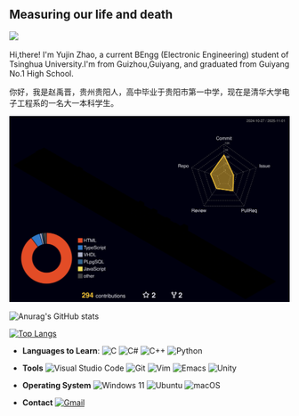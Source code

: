 ## Measuring our life and death

![](https://komarev.com/ghpvc/?username=konpoku)

Hi,there! I'm Yujin Zhao, a current BEngg (Electronic Engineering) student of Tsinghua University.I'm from Guizhou,Guiyang, and graduated from Guiyang No.1 High School.

你好，我是赵禹晋，贵州贵阳人，高中毕业于贵阳市第一中学，现在是清华大学电子工程系的一名大一本科学生。

![](./profile-3d-contrib/profile-night-rainbow.svg)

![Anurag's GitHub stats](https://github-readme-stats.vercel.app/api?username=konpoku&show_icons=true&theme=radical)

[![Top Langs](https://github-readme-stats.vercel.app/api/top-langs/?username=konpoku&layout=compact)](https://github.com/anuraghazra/github-readme-stats)

- **Languages to Learn**:
    ![C](https://img.shields.io/badge/c-%2300599C.svg?style=for-the-badge&logo=c&logoColor=white)
    ![C#](https://img.shields.io/badge/c%23-%23239120.svg?style=for-the-badge&logo=csharp&logoColor=white)
    ![C++](https://img.shields.io/badge/C++%20-%2300599C.svg?style=for-the-badge&logo=c%2B%2B&logoColor=white)
    ![Python](https://img.shields.io/badge/Python%20-%2314354C.svg?style=for-the-badge&logo=python&logoColor=white)
  

- **Tools**
    ![Visual Studio Code](https://img.shields.io/badge/Visual%20Studio%20Code-0078d7.svg?style=for-the-badge&logo=visual-studio-code&logoColor=white)
    ![Git](https://img.shields.io/badge/git-%23F05033.svg?style=for-the-badge&logo=git&logoColor=white)
    ![Vim](https://img.shields.io/badge/VIM-%2311AB00.svg?style=for-the-badge&logo=vim&logoColor=white)
    ![Emacs](https://img.shields.io/badge/Emacs-%237F5AB6.svg?&style=for-the-badge&logo=gnu-emacs&logoColor=white)
    ![Unity](https://img.shields.io/badge/unity-%23000000.svg?style=for-the-badge&logo=unity&logoColor=white)

- **Operating System**
    ![Windows 11](https://img.shields.io/badge/Windows%2011-%230079d5.svg?style=for-the-badge&logo=Windows%2011&logoColor=white)
    ![Ubuntu](https://img.shields.io/badge/Ubuntu-E95420?style=for-the-badge&logo=ubuntu&logoColor=white)
    ![macOS](https://img.shields.io/badge/mac%20os-000000?style=for-the-badge&logo=macos&logoColor=F0F0F0)
- **Contact**
    [![Gmail](https://img.shields.io/badge/Gmail-D14836?style=for-the-badge&logo=gmail&logoColor=white)](bsy998244353@gmail.com)
